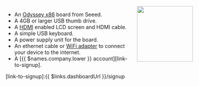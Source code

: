 <img height=150px style="float: right;padding-left: 10px;" src="/img/odyssey-x86/odyssey-x86.png">

* An [Odyssey x86][board-link] board from Seeed.
* A 4GB or larger USB thumb drive.
* A [HDMI][hdmi-link] enabled LCD screen and HDMI cable.
* A simple USB keyboard.
* A power supply unit for the board.
* An ethernet cable or [WiFi adapter][wifi] to connect your device to the internet.
* A [{{ $names.company.lower }} account][link-to-signup].

[board-link]:https://www.seeedstudio.com/ODYSSEY-X86J4125864-p-4916.html
[hdmi-link]:https://en.wikipedia.org/wiki/HDMI
[wifi]:/reference/hardware/wifi-dongles/
[link-to-signup]:{{ $links.dashboardUrl }}/signup
